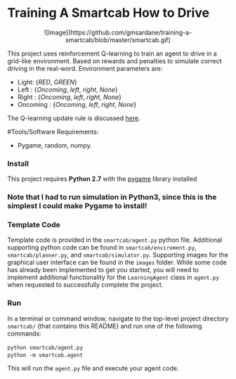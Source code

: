 # Training A Smartcab How to Drive

<center> ![Image](https://github.com/gmsardane/training-a-smartcab/blob/master/smartcab.gif) </center>


This project uses reinforcement Q-learning to train an agent to drive in a grid-like environment. 
Based on rewards and penalties to simulate correct driving in the real-word. Environment parameters are:

+ Light: {*RED*, *GREEN*}
+ Left : {*Oncoming*, *left*, *right*, *None*}
+ Right : {*Oncoming*, *left*, *right*, *None*}
+ Oncoming : {*Oncoming*, *left*, *right*, *None*}

The Q-learning update rule is discussed [here](http://www.cs.rutgers.edu/~mlittman/courses/cps271/lect-16/node16.html).

#Tools/Software Requirements:

+ Pygame, random, numpy.

### Install

This project requires **Python 2.7** with the [pygame](https://www.pygame.org/wiki/GettingStarted
) library installed


### Note that I had to run simulation in Python3, since this is the simplest I could make Pygame to install!

### Template Code

Template code is provided in the `smartcab/agent.py` python file. Additional supporting python code can be found in `smartcab/enviroment.py`, `smartcab/planner.py`, and `smartcab/simulator.py`. Supporting images for the graphical user interface can be found in the `images` folder. While some code has already been implemented to get you started, you will need to implement additional functionality for the `LearningAgent` class in `agent.py` when requested to successfully complete the project. 

### Run

In a terminal or command window, navigate to the top-level project directory `smartcab/` (that contains this README) and run one of the following commands:

```python smartcab/agent.py```  
```python -m smartcab.agent```

This will run the `agent.py` file and execute your agent code.
